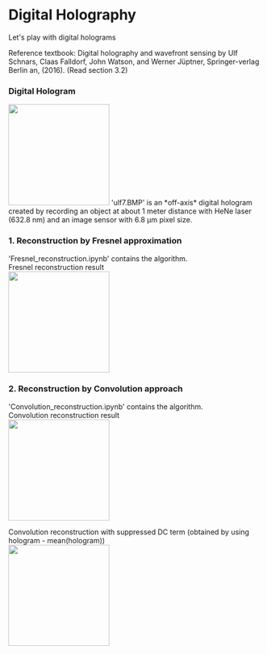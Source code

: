 # Digital Holography
Let's play with digital holograms

Reference textbook: Digital holography and wavefront sensing by Ulf Schnars, Claas Falldorf, John Watson, and Werner Jüptner, Springer-verlag Berlin an, (2016). (Read section 3.2)

### Digital Hologram
<img src="https://github.com/OptoManishK/Digital_Holography/blob/master/ulf7.BMP" width="200" height="200">
'ulf7.BMP' is an *off-axis* digital hologram created by recording an object at about 1 meter distance with HeNe laser (632.8 nm) and an image sensor with 6.8 µm pixel size. 

### 1. Reconstruction by Fresnel approximation
'Fresnel_reconstruction.ipynb' contains the algorithm.  
Fresnel reconstruction result  
<img src="https://github.com/OptoManishK/Digital_Holography/blob/master/images/fresnel_reconstruction.png" width="200" height="200">

### 2. Reconstruction by Convolution approach
'Convolution_reconstruction.ipynb' contains the algorithm.  
Convolution reconstruction result  
<img src="https://github.com/OptoManishK/Digital_Holography/blob/master/images/Convolution_reconstruction.png" width="200" height="200">

Convolution reconstruction with suppressed DC term (obtained by using hologram - mean(hologram))  
<img src="https://github.com/OptoManishK/Digital_Holography/blob/master/images/Convolution_reconstruction_DCsuppressed.png" width="200" height="200">
